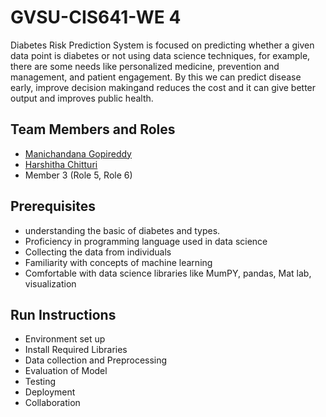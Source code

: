 # GVSU-CIS641-WE 4

Diabetes Risk Prediction System is focused on predicting whether a given data point is diabetes or not using data science techniques, for example, 
there are some needs like personalized medicine, prevention and management, and patient engagement. By this we can predict disease early, 
improve decision makingand reduces the cost and it can give better output and improves public health.


## Team Members and Roles

* [Manichandana Gopireddy](https://github.com/GManichandana/CIS641-HW2-Gopireddy.git)
* [Harshitha Chitturi](https://github.com/Harshitha1723/CIS641-HW2-Chitturi.git)
* Member 3 (Role 5, Role 6)

## Prerequisites

 - understanding the basic of diabetes and types.
 - Proficiency in programming language used in data science
 - Collecting the data from individuals
 - Familiarity with concepts of machine learning
 - Comfortable with data science libraries like MumPY, pandas, Mat lab, visualization


## Run Instructions
 
 - Environment set up
 - Install Required Libraries
 - Data collection and Preprocessing
 - Evaluation of Model
 - Testing
 - Deployment
 - Collaboration